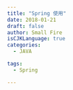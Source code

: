 ```yaml
---
title: "Spring 使用"
date: 2018-01-21
draft: false
author: Small Fire
isCJKLanguage: true
categories: 
  - JAVA

tags: 
  - Spring

---
```


